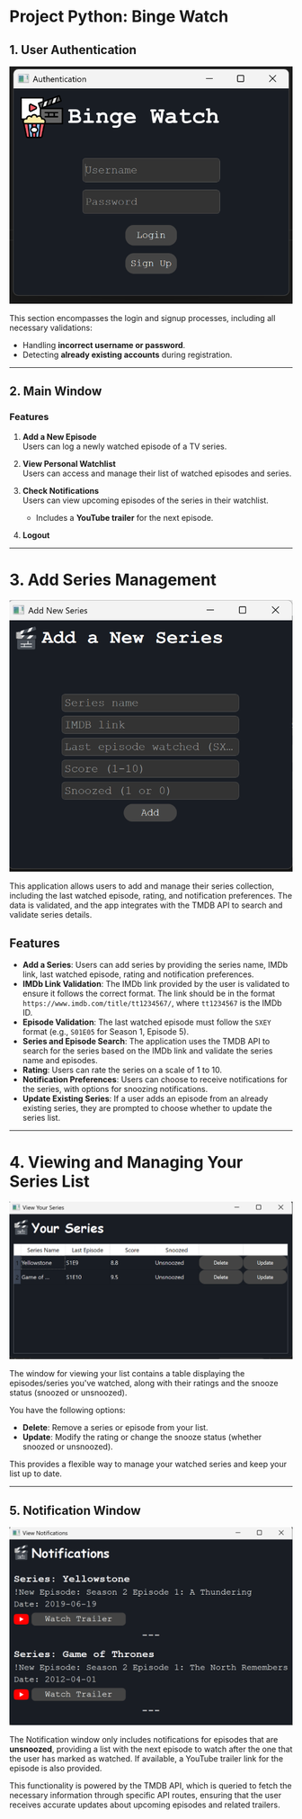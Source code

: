 # **Project Python: Binge Watch**

## **1. User Authentication**

![User Authentication](./readme/auth.png)

This section encompasses the login and signup processes, including all necessary validations:  
- Handling **incorrect username or password**.  
- Detecting **already existing accounts** during registration.  

---
## **2. Main Window**



### **Features**
1. **Add a New Episode**  
   Users can log a newly watched episode of a TV series.  

2. **View Personal Watchlist**  
   Users can access and manage their list of watched episodes and series.  

3. **Check Notifications**  
   Users can view upcoming episodes of the series in their watchlist.  
   - Includes a **YouTube trailer** for the next episode.
     
4. **Logout**
---

#  **3. Add Series Management**

![Add Series](./readme/add.png)

This application allows users to add and manage their series collection, including the last watched episode, rating, and notification preferences. The data is validated, and the app integrates with the TMDB API to search and validate series details.

## Features
- **Add a Series**: Users can add series by providing the series name, IMDb link, last watched episode, rating and notification preferences.
- **IMDb Link Validation**: The IMDb link provided by the user is validated to ensure it follows the correct format. The link should be in the format `https://www.imdb.com/title/tt1234567/`, where `tt1234567` is the IMDb ID.
- **Episode Validation**: The last watched episode must follow the `SXEY` format (e.g., `S01E05` for Season 1, Episode 5).
- **Series and Episode Search**: The application uses the TMDB API to search for the series based on the IMDb link and validate the series name and episodes.
- **Rating**: Users can rate the series on a scale of 1 to 10.
- **Notification Preferences**: Users can choose to receive notifications for the series, with options for snoozing notifications.
- **Update Existing Series**: If a user adds an episode from an already existing series, they are prompted to choose whether to update the series list.

---

# **4. Viewing and Managing Your Series List**

![View Series](./readme/view.png)

The window for viewing your list contains a table displaying the episodes/series you've watched, along with their ratings and the snooze status (snoozed or unsnoozed). 

You have the following options:
- **Delete**: Remove a series or episode from your list.
- **Update**: Modify the rating or change the snooze status (whether snoozed or unsnoozed).

This provides a flexible way to manage your watched series and keep your list up to date.

---

## **5. Notification Window**

![Notifications](./readme/notify.png)

The Notification window only includes notifications for episodes that are **unsnoozed**, providing a list with the next episode to watch after the one that the user has marked as watched. If available, a YouTube trailer link for the episode is also provided.

This functionality is powered by the TMDB API, which is queried to fetch the necessary information through specific API routes, ensuring that the user receives accurate updates about upcoming episodes and related trailers.


